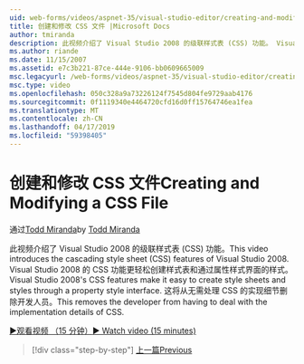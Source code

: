 ```yaml
---
uid: web-forms/videos/aspnet-35/visual-studio-editor/creating-and-modifying-a-css-file
title: 创建和修改 CSS 文件 |Microsoft Docs
author: tmiranda
description: 此视频介绍了 Visual Studio 2008 的级联样式表 (CSS) 功能。 Visual Studio 2008 的 CSS 功能更轻松创建样式表...
ms.author: riande
ms.date: 11/15/2007
ms.assetid: e7c3b221-87ce-444e-9106-bb0609665009
msc.legacyurl: /web-forms/videos/aspnet-35/visual-studio-editor/creating-and-modifying-a-css-file
msc.type: video
ms.openlocfilehash: 050c328a9a73226124f7545d804fe9729aab4176
ms.sourcegitcommit: 0f1119340e4464720cfd16d0ff15764746ea1fea
ms.translationtype: MT
ms.contentlocale: zh-CN
ms.lasthandoff: 04/17/2019
ms.locfileid: "59398405"
---
```

# <a name="creating-and-modifying-a-css-file"></a><span data-ttu-id="cd681-104">创建和修改 CSS 文件</span><span class="sxs-lookup"><span data-stu-id="cd681-104">Creating and Modifying a CSS File</span></span>

<span data-ttu-id="cd681-105">通过[Todd Miranda](https://github.com/tmiranda)</span><span class="sxs-lookup"><span data-stu-id="cd681-105">by [Todd Miranda](https://github.com/tmiranda)</span></span>

<span data-ttu-id="cd681-106">此视频介绍了 Visual Studio 2008 的级联样式表 (CSS) 功能。</span><span class="sxs-lookup"><span data-stu-id="cd681-106">This video introduces the cascading style sheet (CSS) features of Visual Studio 2008.</span></span> <span data-ttu-id="cd681-107">Visual Studio 2008 的 CSS 功能更轻松创建样式表和通过属性样式界面的样式。</span><span class="sxs-lookup"><span data-stu-id="cd681-107">Visual Studio 2008's CSS features make it easy to create style sheets and styles through a property style interface.</span></span> <span data-ttu-id="cd681-108">这将从无需处理 CSS 的实现细节删除开发人员。</span><span class="sxs-lookup"><span data-stu-id="cd681-108">This removes the developer from having to deal with the implementation details of CSS.</span></span>

[<span data-ttu-id="cd681-109">&#9654;观看视频 （15 分钟）</span><span class="sxs-lookup"><span data-stu-id="cd681-109">&#9654; Watch video (15 minutes)</span></span>](https://channel9.msdn.com/Blogs/ASP-NET-Site-Videos/creating-and-modifying-a-css-file)

> [!div class="step-by-step"]
> [<span data-ttu-id="cd681-110">上一篇</span><span class="sxs-lookup"><span data-stu-id="cd681-110">Previous</span></span>](quick-tour-of-the-visual-studio-2008-integrated-development-environment.md)
